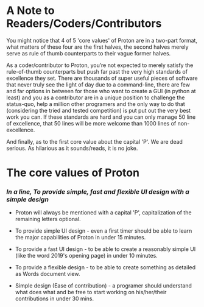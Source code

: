 # A Note to Readers/Coders/Contributors

You might notice that 4 of 5 'core values' of Proton are in a two-part
format, what matters of these four are the first halves, the second halves
merely serve as rule of thumb counterparts to their vague former halves.

As a coder/contributor to Proton, you’re not expected to merely satisfy the
rule-of-thumb counterparts but push far past the very high standards of
excellence they set. There are thousands of super useful pieces of software
that never truly see the light of day due to a command-line, there are few and
far options in between for those who want to create a GUI (in python at least)
and you as a contributor are in a unique position to challenge the status-quo,
help a million other programers and the only way to do that (considering the
tried and tested competition) is put put out the very best work you can. If
these standards are hard and you can only manage 50 line of excellence, that
50 lines will be more welcome than 1000 lines of non-excellence.

And finally, as to the first core value about the capital 'P'. We are dead
serious. As hilarious as it sounds/reads, it is no joke.

# The core values of Proton
### *In a line, To provide simple, fast and flexible UI design with a simple design*

- Proton will always be mentioned with a capital 'P', capitalization of the
remaining letters optional.

- To provide simple UI design - even a first timer should be able to learn the
major capabilities of Proton in under 15 minutes.

- To provide a fast UI design - to be able to create a reasonably simple UI
(like the word 2019's opening page) in under 10 minutes.

- To provide a flexible design - to be able to create something as detailed as
Words document view.

- Simple design (Ease of contribution) - a programer should understand what
does what and be free to start working on his/her/their contributions in under
30 mins.
